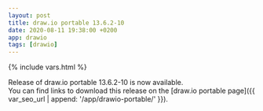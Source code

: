 ```yaml
---
layout: post
title: draw.io portable 13.6.2-10
date: 2020-08-11 19:38:00 +0200
app: drawio
tags: [drawio]
---
```

{% include vars.html %}

Release of draw.io portable 13.6.2-10 is now available.<br />
You can find links to download this release on the [draw.io portable page]({{ var_seo_url | append: '/app/drawio-portable/' }}).
